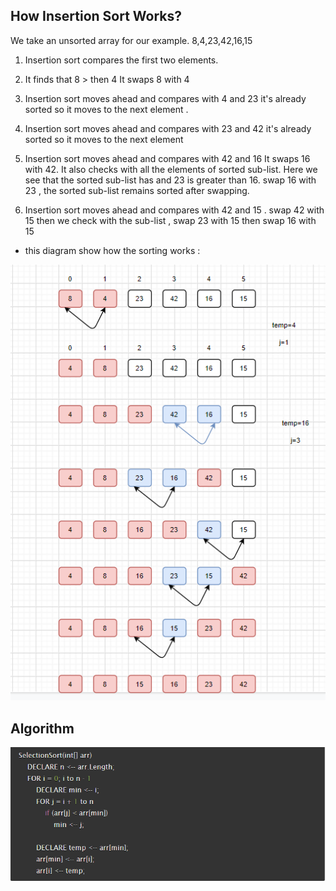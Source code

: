 ﻿## How Insertion Sort Works?

We take an unsorted array for our example.
8,4,23,42,16,15

1. Insertion sort compares the first two elements.

2. It finds that 8 >  then 4 It swaps 8 with 4

3. Insertion sort moves ahead and compares  with 4 and 23 it's already sorted so it moves to the next element .

4. Insertion sort moves ahead and compares  with 23 and 42 it's already sorted so it moves to the next element 

5. Insertion sort moves ahead and compares  with 42 and 16 It swaps 16 with 42. It also checks with all the elements of sorted sub-list. Here we see that the sorted sub-list has  and 23 is greater than 16. swap 16 with 23 , the sorted sub-list remains sorted after swapping.


6. Insertion sort moves ahead and compares  with 42 and 15 . swap 42 with 15 then  we check with the sub-list , swap 23 with 15 then swap 16 with 15 


- this diagram show how the sorting works :

![code diagram](/assets/blog.png)


## Algorithm 

![code challenge19](/assets/19.png)